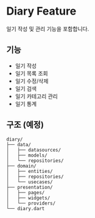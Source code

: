 # Diary Feature

일기 작성 및 관리 기능을 포함합니다.

## 기능

- 일기 작성
- 일기 목록 조회
- 일기 수정/삭제
- 일기 검색
- 일기 카테고리 관리
- 일기 통계

## 구조 (예정)

```
diary/
├── data/
│   ├── datasources/
│   ├── models/
│   └── repositories/
├── domain/
│   ├── entities/
│   ├── repositories/
│   └── usecases/
├── presentation/
│   ├── pages/
│   ├── widgets/
│   └── providers/
└── diary.dart
```
